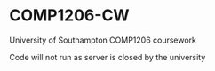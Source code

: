 # COMP1206-CW

University of Southampton COMP1206 coursework

Code will not run as server is closed by the university
